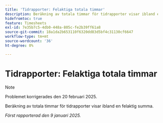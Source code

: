 ```yaml
---
title: 'Tidrapporter: Felaktiga totala timmar'
description: Beräkning av totala timmar för tidrapporter visar ibland en felaktig summa.
hidefromtoc: true
feature: Timesheets
exl-id: 7e35b7c5-4db0-448a-805c-fe2b39ff61a8
source-git-commit: 18a1da2b653110f6320dd83d5bf4c31130cf6647
workflow-type: tm+mt
source-wordcount: '36'
ht-degree: 0%

---
```


# Tidrapporter: Felaktiga totala timmar

>[!NOTE]
>
>Problemet korrigerades den 20 februari 2025.

Beräkning av totala timmar för tidrapporter visar ibland en felaktig summa.

_Först rapporterad den 9 januari 2025._
